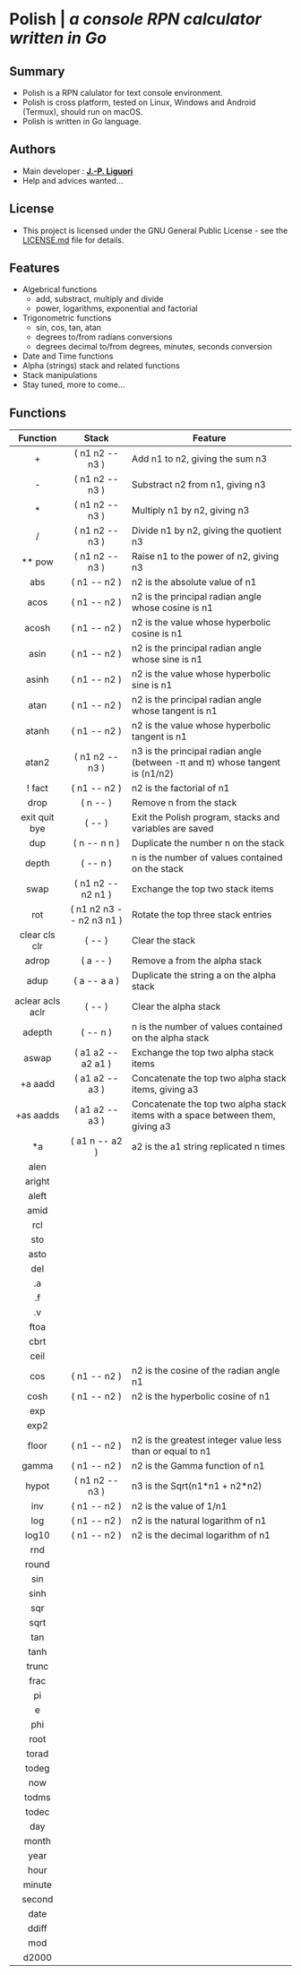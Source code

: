 # Polish | *a console RPN calculator written in Go*

## Summary

- Polish is a RPN calulator for text console environment.
- Polish is cross platform, tested on Linux, Windows and Android (Termux), should run on macOS.
- Polish is written in Go language.

## Authors

- Main developer : [**J.-P. Liguori**](https://github.com/jplozf/polish)
- Help and advices wanted...

## License

- This project is licensed under the GNU General Public License - see the [LICENSE.md](LICENSE.md) file for details.

## Features

* Algebrical functions
    - add, substract, multiply and divide
    - power, logarithms, exponential and factorial
* Trigonometric functions
    - sin, cos, tan, atan
    - degrees to/from radians conversions
    - degrees decimal to/from degrees, minutes, seconds conversion
* Date and Time functions
* Alpha (strings) stack and related functions
* Stack manipulations
* Stay tuned, more to come...

## Functions
| Function | Stack | Feature |
|:--------:|:-----:|---------|
| + | ( n1 n2 -- n3 ) | Add n1 to n2, giving the sum n3 |
| - | ( n1 n2 -- n3 ) | Substract n2 from n1, giving n3 |
| * | ( n1 n2 -- n3 ) | Multiply n1 by n2, giving n3 |
| / | ( n1 n2 -- n3 ) | Divide n1 by n2, giving the quotient n3 |
| ** pow | ( n1 n2 -- n3 ) | Raise n1 to the power of n2, giving n3 |
| abs | ( n1 -- n2 ) | n2 is the absolute value of n1 |
| acos | ( n1 -- n2 ) | n2 is the principal radian angle whose cosine is n1 |
| acosh | ( n1 -- n2 ) | n2 is the value whose hyperbolic cosine is n1 |
| asin | ( n1 -- n2 ) | n2 is the principal radian angle whose sine is n1 |
| asinh | ( n1 -- n2 ) | n2 is the value whose hyperbolic sine is n1 |
| atan | ( n1 -- n2 ) | n2 is the principal radian angle whose tangent is n1 |
| atanh | ( n1 -- n2 ) | n2 is the value whose hyperbolic tangent is n1 |
| atan2 | ( n1 n2 -- n3 ) | n3 is the principal radian angle (between -&pi; and &pi;) whose tangent is (n1/n2) |
| ! fact | ( n1 -- n2 ) | n2 is the factorial of n1 |
| drop | ( n -- ) | Remove n from the stack |
| exit quit bye | ( -- ) | Exit the Polish program, stacks and variables are saved |
| dup | ( n -- n n ) | Duplicate the number n on the stack |
| depth | ( -- n ) | n is the number of values contained on the stack |
| swap | ( n1 n2 -- n2 n1 ) | Exchange the top two stack items |
| rot | ( n1 n2 n3 -- n2 n3 n1 ) | Rotate the top three stack entries |
| clear cls clr | ( -- ) | Clear the stack |
| adrop | ( a -- ) | Remove a from the alpha stack |
| adup | ( a -- a a ) | Duplicate the string a on the alpha stack | 
| aclear acls aclr | ( -- ) | Clear the alpha stack |
| adepth | ( -- n ) | n is the number of values contained on the alpha stack |
| aswap | ( a1 a2 -- a2 a1 ) | Exchange the top two alpha stack items |
| +a aadd | ( a1 a2 -- a3 ) | Concatenate the top two alpha stack items, giving a3 |
| +as aadds | ( a1 a2 -- a3 ) | Concatenate the top two alpha stack items with a space between them, giving a3 |
| *a | ( a1 n -- a2 ) | a2 is the a1 string replicated n times |
| alen
| aright
| aleft
| amid
| rcl
| sto
| asto
| del 
| .a
| .f
| .v
| ftoa
| cbrt
| ceil
| cos | ( n1 -- n2 ) | n2 is the cosine of the radian angle n1 |
| cosh | ( n1 -- n2 ) | n2 is the hyperbolic cosine of n1 |
| exp
| exp2
| floor | ( n1 -- n2 ) | n2 is the greatest integer value less than or equal to n1 |
| gamma | ( n1 -- n2 ) | n2 is the Gamma function of n1 |
| hypot | ( n1 n2 -- n3 ) | n3 is the Sqrt(n1\*n1 + n2\*n2) |
| inv | ( n1 -- n2 ) | n2 is the value of 1/n1 |
| log | ( n1 -- n2 ) | n2 is the natural logarithm of n1 |
| log10 | ( n1 -- n2 ) | n2 is the decimal logarithm of n1 |
| rnd
| round
| sin
| sinh
| sqr
| sqrt
| tan
| tanh
| trunc
| frac
| pi
| e
| phi
| root
| torad
| todeg
| now
| todms
| todec
| day
| month
| year
| hour
| minute
| second
| date
| ddiff
| mod
| d2000
